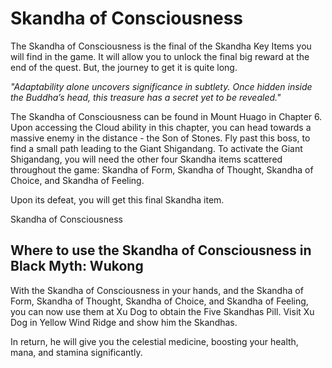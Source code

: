 # Skandha of Consciousness

The Skandha of Consciousness is the final of the Skandha Key Items you will find in the game. It will allow you to unlock the final big reward at the end of the quest. But, the journey to get it is quite long. 

_"Adaptability alone uncovers significance in subtlety. Once hidden inside the Buddha’s head, this treasure has a secret yet to be revealed."_  
  
The Skandha of Consciousness can be found in Mount Huago in Chapter 6. Upon accessing the Cloud ability in this chapter, you can head towards a massive enemy in the distance - the Son of Stones. Fly past this boss, to find a small path leading to the Giant Shigandang. To activate the Giant Shigandang, you will need the other four Skandha items scattered throughout the game: Skandha of Form, Skandha of Thought, Skandha of Choice, and Skandha of Feeling. 

Upon its defeat, you will get this final Skandha item. 

Skandha of Consciousness

## Where to use the Skandha of Consciousness in Black Myth: Wukong

With the Skandha of Consciousness in your hands, and the Skandha of Form, Skandha of Thought, Skandha of Choice, and Skandha of Feeling, you can now use them at Xu Dog to obtain the Five Skandhas Pill. Visit Xu Dog in Yellow Wind Ridge and show him the Skandhas. 

In return, he will give you the celestial medicine, boosting your health, mana, and stamina significantly.